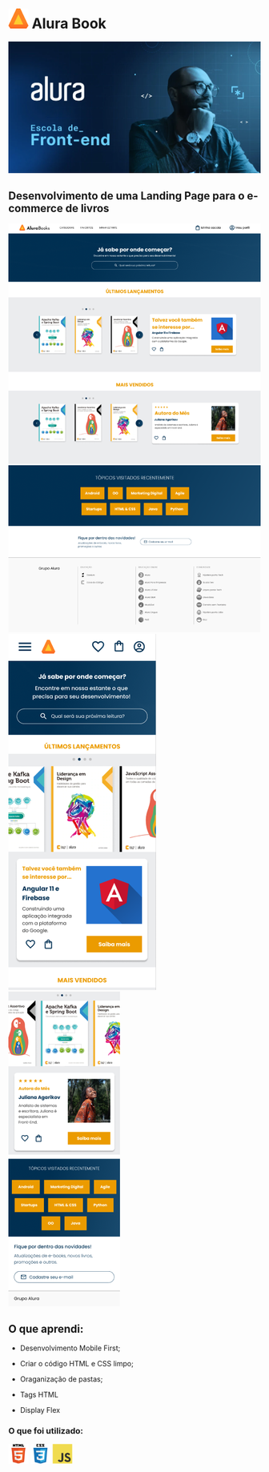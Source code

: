 <h1><img src="./assets/Logo.png"/> Alura Book </h1>

<img src="./assets/readme-main.webp"/>


<h2>Desenvolvimento de uma Landing Page para o e-commerce de livros</h2>

<img src="./assets/readme-01.png"/>
<img src="./assets/readme-02.png"/>
<span>
<img src="./assets/readme-03.png"/>
<img src="./assets/readme-04.png"/>
</span>


<h2>O que aprendi: </h2>

<ul>
  <li>
    <p>Desenvolvimento Mobile First;</p>
  </li>
  
  <li>
    <p>Criar o código HTML e CSS limpo;</p>
  </li>
  
  <li>
    <p>Oraganização de pastas;</p>
  </li>
  
  <li>
    <p>Tags HTML</p>
  </li>
  
  <li>
    <p>Display Flex</p>
  </li>
</ul>


<h3 align="left">O que foi utilizado: </h3>

<a><img src="https://raw.githubusercontent.com/devicons/devicon/master/icons/html5/html5-original-wordmark.svg" alt="html5" width="40" height="40"/>
<img src="https://raw.githubusercontent.com/devicons/devicon/master/icons/css3/css3-original-wordmark.svg" alt="css3" width="40" height="40"/>
<img src="https://raw.githubusercontent.com/devicons/devicon/master/icons/javascript/javascript-original.svg" alt="javascript" width="40" height="40"/>

